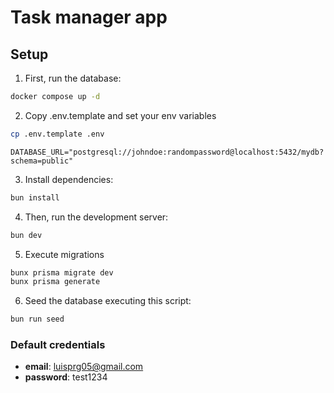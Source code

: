 # Task manager app

## Setup

1. First, run the database:

```sh
docker compose up -d
```

2. Copy .env.template and set your env variables

```sh
cp .env.template .env
```

```
DATABASE_URL="postgresql://johndoe:randompassword@localhost:5432/mydb?schema=public"
```

3. Install dependencies:

```sh
bun install
```

4. Then, run the development server:

```bash
bun dev
```

5. Execute migrations

```sh
bunx prisma migrate dev
bunx prisma generate
```

6. Seed the database executing this script:

```sh
bun run seed
```

### Default credentials

- **email**: luisprg05@gmail.com
- **password**: test1234
